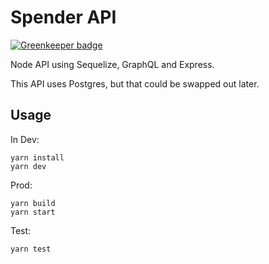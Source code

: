 # Spender API

[![Greenkeeper badge](https://badges.greenkeeper.io/kristofferh/spender-api.svg?token=ab62b839425c6f87ed8d60bce2fbb6d7d190211a8d5cc50fc0e3567c4237fa85&ts=1560181217544)](https://greenkeeper.io/)

Node API using Sequelize, GraphQL and Express.

This API uses Postgres, but that could be swapped out later.

## Usage

In Dev:
```
yarn install
yarn dev
```

Prod:
```
yarn build
yarn start
```

Test:
```
yarn test
```

